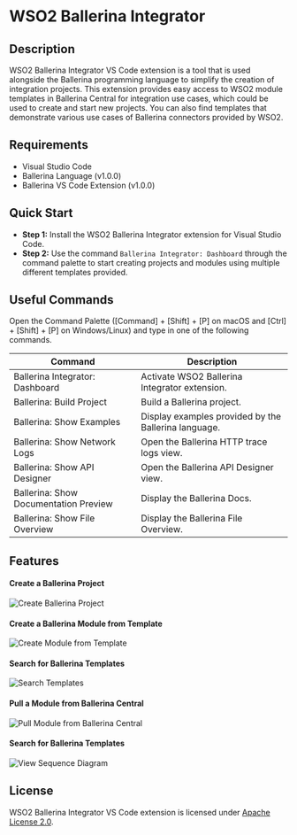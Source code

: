 # WSO2 Ballerina Integrator
## Description
WSO2 Ballerina Integrator VS Code extension is a tool that is used alongside the Ballerina programming language to simplify the creation of integration projects. This extension provides easy access to WSO2 module templates in Ballerina Central for integration use cases, which could be used to create and start new projects. You can also find templates that demonstrate various use cases of Ballerina connectors provided by WSO2.

## Requirements
  - Visual Studio Code
  - Ballerina Language (v1.0.0)
  - Ballerina VS Code Extension (v1.0.0)

## Quick Start
- **Step 1:** Install the WSO2 Ballerina Integrator extension for Visual Studio Code.
- **Step 2:** Use the command `Ballerina Integrator: Dashboard` through the command palette to start creating projects and modules using multiple different templates provided.

## Useful Commands
Open the Command Palette ([Command] + [Shift] + [P] on macOS and [Ctrl] + [Shift] + [P] on Windows/Linux) and type in one of the following commands.

| Command  | Description |
| ------------- | ------------- |
| Ballerina Integrator: Dashboard |  Activate WSO2 Ballerina Integrator extension.|
| Ballerina: Build Project  | Build a Ballerina project.  |
| Ballerina: Show Examples  | Display examples provided by the Ballerina language. |
| Ballerina: Show Network Logs  | Open the Ballerina HTTP trace logs view. |
| Ballerina: Show API Designer   | Open the Ballerina API Designer view.  |
| Ballerina: Show Documentation Preview  | Display the Ballerina Docs.  |
| Ballerina: Show File Overview   | Display the Ballerina File Overview.  |

## Features

#### Create a Ballerina Project
![Create Ballerina Project](https://github.com/wso2/ballerina-integrator/raw/master/vscode/resources/create-project.gif "Create Project")

#### Create a Ballerina Module from Template
![Create Module from Template](https://github.com/wso2/ballerina-integrator/raw/master/vscode/resources/add-module.gif "Add Module")

#### Search for Ballerina Templates
![Search Templates](https://github.com/wso2/ballerina-integrator/raw/master/vscode/resources/search-template.gif "Search Template")

#### Pull a Module from Ballerina Central
![Pull Module from Ballerina Central](https://github.com/wso2/ballerina-integrator/raw/master/vscode/resources/pulling-modules.gif "Pull Module")

#### Search for Ballerina Templates
![View Sequence Diagram](https://github.com/wso2/ballerina-integrator/raw/master/vscode/resources/sequence-diagram.gif "Sequence Diagram")

## License

WSO2 Ballerina Integrator VS Code extension is licensed under [Apache License 2.0](https://github.com/wso2/ballerina-integrator/blob/master/LICENSE).
